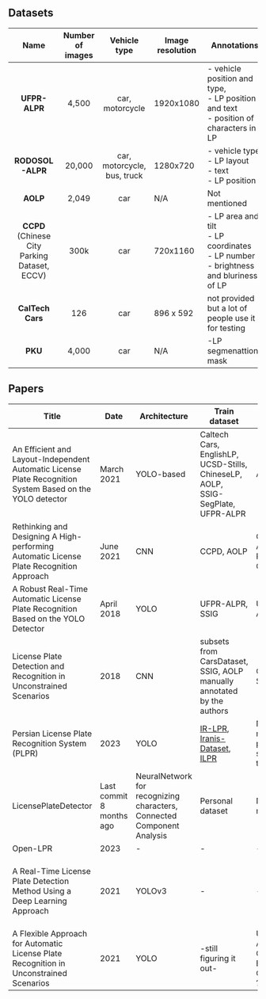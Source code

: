 ## Datasets

|Name|Number of images|Vehicle type|Image resolution|Annotations|Availability|Link|
|:---:|:-----------------:|:----------------:|----|-----------|:----:|:----:|
|**UFPR-ALPR**|4,500|car, motorcycle|1920x1080| - vehicle position and type,<br> - LP position and text <br> - position of characters in LP|By request|[Link](https://arxiv.org/pdf/1802.09567.pdf)
|**RODOSOL-ALPR**|20,000|car, motorcycle, bus, truck|1280x720|- vehicle type <br> - LP layout <br> - text <br> - LP position | By request| [Link](https://github.com/raysonlaroca/rodosol-alpr-dataset/tree/main)|
|**AOLP**|2,049|car|N/A|Not mentioned|By request|[Link](https://github.com/AvLab-CV/AOLP)|
|**CCPD** (Chinese City Parking Dataset, ECCV)|300k|car|720x1160|- LP area and tilt <br> - LP coordinates <br> - LP number <br> - brightness and bluriness of LP|Public|[Link](https://github.com/detectRecog/CCPD)|
|**CalTech Cars**|126|car|896 x 592|not provided but a lot of people use it for testing|Public|[Link](https://data.caltech.edu/records/fmbpr-ezq86)|
|**PKU**|4,000|car|N/A|-LP segmenattions mask|Public|[Link](https://github.com/ofeeler/LPR/tree/master)|

## Papers

|Title|Date|Architecture|Train dataset|Eval datasets|Code|Link|Comments|
|-----|----|------------|-------------|-------------|----|----|--------|
|An Efficient and Layout-Independent Automatic License Plate Recognition System Based on the YOLO detector|March 2021|YOLO-based|Caltech Cars, EnglishLP, UCSD-Stills, ChineseLP, AOLP, SSIG-SegPlate, UFPR-ALPR|As for train|Configuration of the YOLO provided [here](https://web.inf.ufpr.br/vri/publications/layout-independent-alpr/)|[Link](https://arxiv.org/pdf/1909.01754v4.pdf)|none|
|Rethinking and Designing A High-performing Automatic License Plate Recognition Approach|June 2021|CNN|CCPD, AOLP|CCPD, AOLP, PKUData, CLPD|Not found|[Link](https://arxiv.org/pdf/2011.14936.pdf)|none|
|A Robust Real-Time Automatic License Plate Recognition Based on the YOLO Detector|April 2018|YOLO|UFPR-ALPR,  SSIG|UFPR-ALPR,  SSIG|Official implementation not found|[Link](https://arxiv.org/pdf/1802.09567v6.pdf)|none|
|License Plate Detection and Recognition in Unconstrained Scenarios| 2018 | CNN | subsets from CarsDataset, SSIG, AOLP manually annotated by the authors|OpenALPR, SSIG, AOLP|[Code](http://sergiomsilva.com/pubs/alpr-unconstrained/)|[Link](http://sergiomsilva.com/pubs/alpr-unconstrained/)|none|
|Persian License Plate Recognition System (PLPR)|2023|YOLO|[IR-LPR](https://github.com/mut-deep/IR-LPR), [Iranis-Dataset](https://github.com/alitourani/Iranis-dataset), [ILPR](https://github.com/amirmgh1375/iranian-license-plate-recognition)|Not mentioned, probably same as training|[Code](https://github.com/mtkarimi/persian-license-plate-recognition)|No paper|none|
|LicensePlateDetector|Last commit 8 months ago|NeuralNetwork for recognizing characters, Connected Component Analysis|Personal dataset|Not mentioned|[Code](https://github.com/apoorva-dave/LicensePlateDetector)|No paper|none|
|Open-LPR|2023|-|-|-|[Code](https://github.com/faisalthaheem/open-lpr?tab=readme-ov-file)|No paper|none|
|A Real-Time License Plate Detection Method Using a Deep Learning Approach|2021|YOLOv3|-|-|[Code](https://github.com/alitourani/yolo-license-plate-detection) (doesn't have OCR)|It has paper but need to enter with university account |none|
|A Flexible Approach for Automatic License Plate Recognition in Unconstrained Scenarios|2021|YOLO|-still figuring it out-|UFPR-ALPR, OpenALPR-BR, AOLP, CD-HARD, ?CCPD?|(it needs car cropped first. Other repos might need that too)(It also needs you to specify the type of vehicle: car, bus, truck)They used this: https://github.com/claudiojung/iwpod-net|[Link](https://sci-hub.yncjkj.com/10.1109/tits.2021.3055946)|none|


